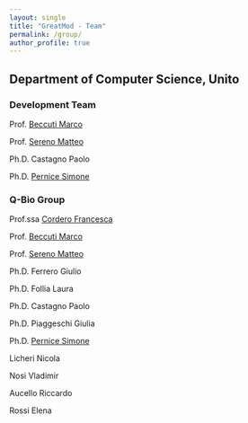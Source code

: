 ```yaml
---
layout: single
title: "GreatMod - Team"
permalink: /group/
author_profile: true
--- 
```


## Department of Computer Science, Unito

### Development Team

Prof. [Beccuti Marco](https://www.cs.unito.it/do/docenti.pl/Show?_id=mbeccuti#tab-profilo)

Prof. [Sereno Matteo](https://www.cs.unito.it/do/docenti.pl/Show?_id=msereno#tab-profilo)

Ph.D. Castagno Paolo

Ph.D. [Pernice Simone](https://www.cs.unito.it/do/docenti.pl/Show?_id=spernice#tab-profilo)


### Q-Bio Group

Prof.ssa [Cordero Francesca](https://www.cs.unito.it/do/docenti.pl/Show?_id=fcordero)

Prof. [Beccuti Marco](https://www.cs.unito.it/do/docenti.pl/Show?_id=mbeccuti#tab-profilo)

Prof. [Sereno Matteo](https://www.cs.unito.it/do/docenti.pl/Show?_id=msereno#tab-profilo)

Ph.D. Ferrero Giulio

Ph.D. Follia Laura 

Ph.D. Castagno Paolo

Ph.D. Piaggeschi Giulia

Ph.D. [Pernice Simone](http://www.di.unito.it/~pernice/)

Licheri Nicola

Nosi Vladimir

Aucello Riccardo 

Rossi Elena
